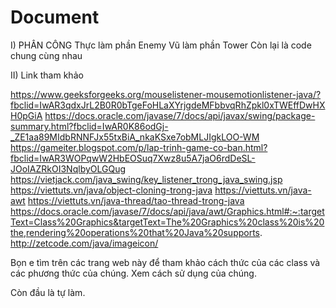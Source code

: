# Document

I)	  PHÂN CÔNG
  Thực làm phần Enemy
  Vũ làm phần Tower
  Còn lại là code chung cùng nhau


II) Link tham khảo

https://www.geeksforgeeks.org/mouselistener-mousemotionlistener-java/?fbclid=IwAR3qdxJrL2B0R0bTgeFoHLaXYrjgdeMFbbvqRhZpkl0xTWEffDwHXH0pGiA
https://docs.oracle.com/javase/7/docs/api/javax/swing/package-summary.html?fbclid=IwAR0K86odGj-_ZE1aa89MIdbRNNFJx55txBiA_nkaKSxe7obMLJIgkLOO-WM
https://gameiter.blogspot.com/p/lap-trinh-game-co-ban.html?fbclid=IwAR3WOPqwW2HbEOSuq7Xwz8u5A7jaO6rdDeSL-JOoIAZRkOI3NqlbyOLGQug
https://vietjack.com/java_swing/key_listener_trong_java_swing.jsp
https://viettuts.vn/java/object-cloning-trong-java
https://viettuts.vn/java-awt
https://viettuts.vn/java-thread/tao-thread-trong-java
https://docs.oracle.com/javase/7/docs/api/java/awt/Graphics.html#:~:targetText=Class%20Graphics&targetText=The%20Graphics%20class%20is%20the,rendering%20operations%20that%20Java%20supports.
http://zetcode.com/java/imageicon/

Bọn e tìm trên các trang web này để tham khảo cách thức của các class và các phương thức của chúng. Xem cách sử dụng của chúng.

Còn đầu là tự làm.
